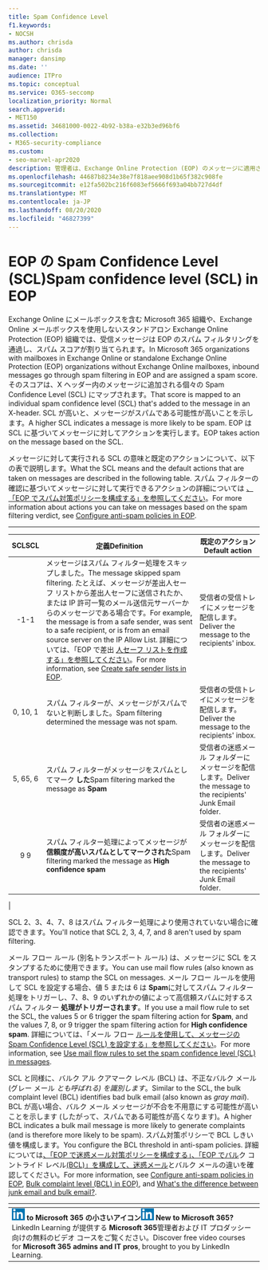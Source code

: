 ```yaml
---
title: Spam Confidence Level
f1.keywords:
- NOCSH
ms.author: chrisda
author: chrisda
manager: dansimp
ms.date: ''
audience: ITPro
ms.topic: conceptual
ms.service: O365-seccomp
localization_priority: Normal
search.appverid:
- MET150
ms.assetid: 34681000-0022-4b92-b38a-e32b3ed96bf6
ms.collection:
- M365-security-compliance
ms.custom:
- seo-marvel-apr2020
description: 管理者は、Exchange Online Protection (EOP) のメッセージに適用される Spam Confidence Level (SCL) について学習できます。
ms.openlocfilehash: 44687b8234e38e7f818aee908d1b65f382c908fe
ms.sourcegitcommit: e12fa502bc216f6083ef5666f693a04bb727d4df
ms.translationtype: MT
ms.contentlocale: ja-JP
ms.lasthandoff: 08/20/2020
ms.locfileid: "46827399"
---
```

# <a name="spam-confidence-level-scl-in-eop"></a><span data-ttu-id="38c51-103">EOP の Spam Confidence Level (SCL)</span><span class="sxs-lookup"><span data-stu-id="38c51-103">Spam confidence level (SCL) in EOP</span></span>

<span data-ttu-id="38c51-104">Exchange Online にメールボックスを含む Microsoft 365 組織や、Exchange Online メールボックスを使用しないスタンドアロン Exchange Online Protection (EOP) 組織では、受信メッセージは EOP のスパム フィルタリングを通過し、スパム スコアが割り当てられます。</span><span class="sxs-lookup"><span data-stu-id="38c51-104">In Microsoft 365 organizations with mailboxes in Exchange Online or standalone Exchange Online Protection (EOP) organizations without Exchange Online mailboxes, inbound messages go through spam filtering in EOP and are assigned a spam score.</span></span> <span data-ttu-id="38c51-105">そのスコアは、X ヘッダー内のメッセージに追加される個々の Spam Confidence Level (SCL) にマップされます。</span><span class="sxs-lookup"><span data-stu-id="38c51-105">That score is mapped to an individual spam confidence level (SCL) that's added to the message in an X-header.</span></span> <span data-ttu-id="38c51-106">SCL が高いと、メッセージがスパムである可能性が高いことを示します。</span><span class="sxs-lookup"><span data-stu-id="38c51-106">A higher SCL indicates a message is more likely to be spam.</span></span> <span data-ttu-id="38c51-107">EOP は SCL に基づいてメッセージに対してアクションを実行します。</span><span class="sxs-lookup"><span data-stu-id="38c51-107">EOP takes action on the message based on the SCL.</span></span>

<span data-ttu-id="38c51-108">メッセージに対して実行される SCL の意味と既定のアクションについて、以下の表で説明します。</span><span class="sxs-lookup"><span data-stu-id="38c51-108">What the SCL means and the default actions that are taken on messages are described in the following table.</span></span> <span data-ttu-id="38c51-109">スパム フィルターの確認に基づいてメッセージに対して実行できるアクションの詳細については [、「EOP でスパム対策ポリシーを構成する」を参照してください](configure-your-spam-filter-policies.md)。</span><span class="sxs-lookup"><span data-stu-id="38c51-109">For more information about actions you can take on messages based on the spam filtering verdict, see [Configure anti-spam policies in EOP](configure-your-spam-filter-policies.md).</span></span>

****

|<span data-ttu-id="38c51-110">SCL</span><span class="sxs-lookup"><span data-stu-id="38c51-110">SCL</span></span>|<span data-ttu-id="38c51-111">定義</span><span class="sxs-lookup"><span data-stu-id="38c51-111">Definition</span></span>|<span data-ttu-id="38c51-112">既定のアクション</span><span class="sxs-lookup"><span data-stu-id="38c51-112">Default action</span></span>|
|:---:|---|---|
|<span data-ttu-id="38c51-113">-1</span><span class="sxs-lookup"><span data-stu-id="38c51-113">-1</span></span>|<span data-ttu-id="38c51-114">メッセージはスパム フィルター処理をスキップしました。</span><span class="sxs-lookup"><span data-stu-id="38c51-114">The message skipped spam filtering.</span></span> <span data-ttu-id="38c51-115">たとえば、メッセージが差出人セーフ リストから差出人セーフに送信されたか、または IP 許可一覧のメール送信元サーバーからのメッセージである場合です。</span><span class="sxs-lookup"><span data-stu-id="38c51-115">For example, the message is from a safe sender, was sent to a safe recipient, or is from an email source server on the IP Allow List.</span></span> <span data-ttu-id="38c51-116">詳細については、「EOP で差出 [人セーフ リストを作成する」を参照してください](create-safe-sender-lists-in-office-365.md)。</span><span class="sxs-lookup"><span data-stu-id="38c51-116">For more information, see [Create safe sender lists in EOP](create-safe-sender-lists-in-office-365.md).</span></span>|<span data-ttu-id="38c51-117">受信者の受信トレイにメッセージを配信します。</span><span class="sxs-lookup"><span data-stu-id="38c51-117">Deliver the message to the recipients' inbox.</span></span>|
|<span data-ttu-id="38c51-118">0, 1</span><span class="sxs-lookup"><span data-stu-id="38c51-118">0, 1</span></span>|<span data-ttu-id="38c51-119">スパム フィルターが、メッセージがスパムでないと判断しました。</span><span class="sxs-lookup"><span data-stu-id="38c51-119">Spam filtering determined the message was not spam.</span></span>|<span data-ttu-id="38c51-120">受信者の受信トレイにメッセージを配信します。</span><span class="sxs-lookup"><span data-stu-id="38c51-120">Deliver the message to the recipients' inbox.</span></span>|
|<span data-ttu-id="38c51-121">5, 6</span><span class="sxs-lookup"><span data-stu-id="38c51-121">5, 6</span></span>|<span data-ttu-id="38c51-122">スパム フィルターがメッセージをスパムとしてマーク **した**</span><span class="sxs-lookup"><span data-stu-id="38c51-122">Spam filtering marked the message as **Spam**</span></span>|<span data-ttu-id="38c51-123">受信者の迷惑メール フォルダーにメッセージを配信します。</span><span class="sxs-lookup"><span data-stu-id="38c51-123">Deliver the message to the recipients' Junk Email folder.</span></span>|
|<span data-ttu-id="38c51-124">9 </span><span class="sxs-lookup"><span data-stu-id="38c51-124">9</span></span>|<span data-ttu-id="38c51-125">スパム フィルター処理によってメッセージが **信頼度が高いスパムとしてマークされた**</span><span class="sxs-lookup"><span data-stu-id="38c51-125">Spam filtering marked the message as **High confidence spam**</span></span>|<span data-ttu-id="38c51-126">受信者の迷惑メール フォルダーにメッセージを配信します。</span><span class="sxs-lookup"><span data-stu-id="38c51-126">Deliver the message to the recipients' Junk Email folder.</span></span>|
|

<span data-ttu-id="38c51-127">SCL 2、3、4、7、8 はスパム フィルター処理により使用されていない場合に確認できます。</span><span class="sxs-lookup"><span data-stu-id="38c51-127">You'll notice that SCL 2, 3, 4, 7, and 8 aren't used by spam filtering.</span></span>

<span data-ttu-id="38c51-128">メール フロー ルール (別名トランスポート ルール) は、メッセージに SCL をスタンプするために使用できます。</span><span class="sxs-lookup"><span data-stu-id="38c51-128">You can use mail flow rules (also known as transport rules) to stamp the SCL on messages.</span></span> <span data-ttu-id="38c51-129">メール フロー ルールを使用して SCL を設定する場合、値 5 または 6 は **Spam**に対してスパム フィルター処理をトリガーし、7、8、9 のいずれかの値によって高信頼スパムに対するスパム フィルター **処理がトリガーされます**。</span><span class="sxs-lookup"><span data-stu-id="38c51-129">If you use a mail flow rule to set the SCL, the values 5 or 6 trigger the spam filtering action for **Spam**, and the values 7, 8, or 9 trigger the spam filtering action for **High confidence spam**.</span></span> <span data-ttu-id="38c51-130">詳細については、「メール フロー [ルールを使用して、メッセージの Spam Confidence Level (SCL) を設定する」を参照してください](use-mail-flow-rules-to-set-the-spam-confidence-level-scl-in-messages.md)。</span><span class="sxs-lookup"><span data-stu-id="38c51-130">For more information, see [Use mail flow rules to set the spam confidence level (SCL) in messages](use-mail-flow-rules-to-set-the-spam-confidence-level-scl-in-messages.md).</span></span>

<span data-ttu-id="38c51-131">SCL と同様に、バルク アル クアマーク レベル (BCL) は、不正なバルク メール (グレー メール _とも呼ばれる) を識別します_。</span><span class="sxs-lookup"><span data-stu-id="38c51-131">Similar to the SCL, the bulk complaint level (BCL) identifies bad bulk email (also known as _gray mail_).</span></span> <span data-ttu-id="38c51-132">BCL が高い場合、バルク メール メッセージが不合を不用意にする可能性が高いことを示します (したがって、スパムである可能性が高くなります)。</span><span class="sxs-lookup"><span data-stu-id="38c51-132">A higher BCL indicates a bulk mail message is more likely to generate complaints (and is therefore more likely to be spam).</span></span> <span data-ttu-id="38c51-133">スパム対策ポリシーで BCL しきい値を構成します。</span><span class="sxs-lookup"><span data-stu-id="38c51-133">You configure the BCL threshold in anti-spam policies.</span></span> <span data-ttu-id="38c51-134">詳細については[、「EOP で迷惑メール対策ポリシーを構成する」、「EOP でバル](configure-your-spam-filter-policies.md)ク コントライド レベル[(BCL)」を構成して](bulk-complaint-level-values.md)[、迷惑メール](what-s-the-difference-between-junk-email-and-bulk-email.md)とバルク メールの違いを確認してください。</span><span class="sxs-lookup"><span data-stu-id="38c51-134">For more information, see [Configure anti-spam policies in EOP](configure-your-spam-filter-policies.md), [Bulk complaint level (BCL) in EOP)](bulk-complaint-level-values.md), and [What's the difference between junk email and bulk email?](what-s-the-difference-between-junk-email-and-bulk-email.md).</span></span>

|<!-- -->|
|---|
|<span data-ttu-id="38c51-135">![LinkedIn Learning New ](../../media/eac8a413-9498-4220-8544-1e37d1aaea13.png) **to Microsoft 365 の小さいアイコン**</span><span class="sxs-lookup"><span data-stu-id="38c51-135">![The short icon for LinkedIn Learning](../../media/eac8a413-9498-4220-8544-1e37d1aaea13.png) **New to Microsoft 365?**</span></span> <span data-ttu-id="38c51-136">LinkedIn Learning が提供する **Microsoft 365**管理者および IT プロダッシー向けの無料のビデオ コースをご覧ください。</span><span class="sxs-lookup"><span data-stu-id="38c51-136">Discover free video courses for **Microsoft 365 admins and IT pros**, brought to you by LinkedIn Learning.</span></span>|
